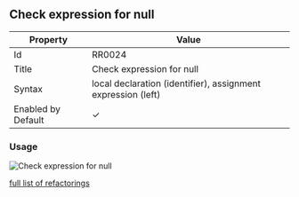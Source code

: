 ## Check expression for null

| Property | Value |
| -------- | ----- |
| Id | RR0024 |
| Title | Check expression for null |
| Syntax | local declaration \(identifier\), assignment expression \(left\) |
| Enabled by Default | &#x2713; |

### Usage

![Check expression for null](../../images/refactorings/CheckExpressionForNull.png)

[full list of refactorings](Refactorings.md)